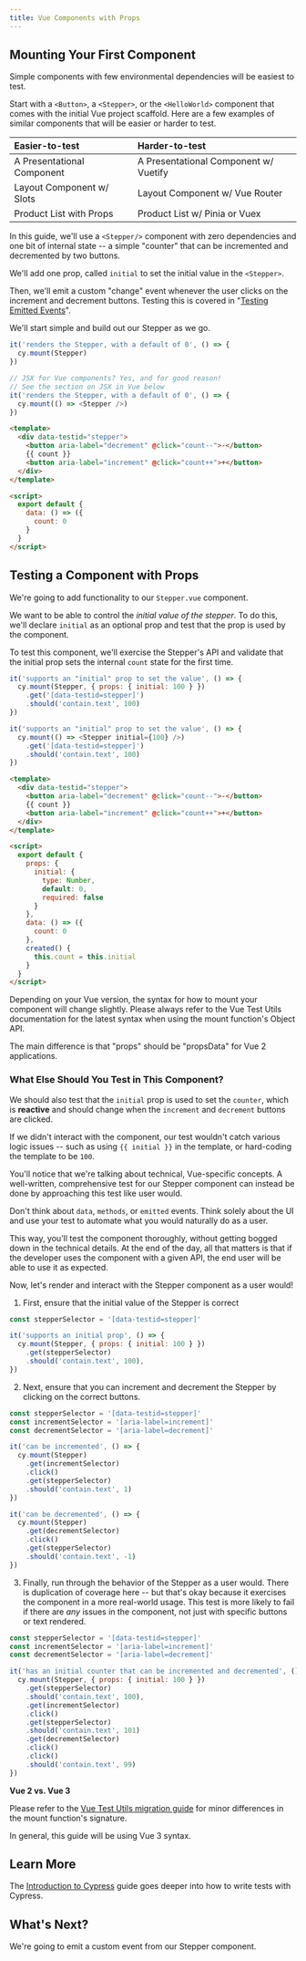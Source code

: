 ```yaml
---
title: Vue Components with Props
---
```


## Mounting Your First Component

Simple components with few environmental dependencies will be easiest to test.

Start with a `<Button>`, a `<Stepper>`, or the `<HelloWorld>` component that
comes with the initial Vue project scaffold. Here are a few examples of similar
components that will be easier or harder to test.

| Easier-to-test             | Harder-to-test                        |
| :------------------------- | :------------------------------------ |
| A Presentational Component | A Presentational Component w/ Vuetify |
| Layout Component w/ Slots  | Layout Component w/ Vue Router        |
| Product List with Props    | Product List w/ Pinia or Vuex         |

In this guide, we'll use a `<Stepper/>` component with zero dependencies and one
bit of internal state -- a simple "counter" that can be incremented and
decremented by two buttons.

We'll add one prop, called `initial` to set the initial value in the
`<Stepper>`.

Then, we'll emit a custom "change" event whenever the user clicks on the
increment and decrement buttons. Testing this is covered in
"[Testing Emitted Events]()".

We'll start simple and build out our Stepper as we go.

<code-group>
<code-block label="Stepper.cy.js" active>

```js
it('renders the Stepper, with a default of 0', () => {
  cy.mount(Stepper)
})
```

</code-block>
<code-block label="Stepper.cy.jsx (With JSX)" active>

```js
// JSX for Vue components? Yes, and for good reason!
// See the section on JSX in Vue below
it('renders the Stepper, with a default of 0', () => {
  cy.mount(() => <Stepper />)
})
```

</code-block>
<code-block label="Stepper.vue">

```html
<template>
  <div data-testid="stepper">
    <button aria-label="decrement" @click="count--">-</button>
    {{ count }}
    <button aria-label="increment" @click="count++">+</button>
  </div>
</template>

<script>
  export default {
    data: () => ({
      count: 0
    }
  }
</script>
```

</code-block>
</code-group>

## Testing a Component with Props

We're going to add functionality to our `Stepper.vue` component.

We want to be able to control the _initial value of the stepper_. To do this,
we'll declare `initial` as an optional prop and test that the prop is used by
the component.

To test this component, we'll exercise the Stepper's API and validate that the
initial prop sets the internal `count` state for the first time.

<code-group>
<code-block label="Stepper.cy.js" active>

```js
it('supports an "initial" prop to set the value', () => {
  cy.mount(Stepper, { props: { initial: 100 } })
    .get('[data-testid=stepper]')
    .should('contain.text', 100)
})
```

</code-block>
<code-block label="Stepper.cy.jsx (With JSX)" active>

```js
it('supports an "initial" prop to set the value', () => {
  cy.mount(() => <Stepper initial={100} />)
    .get('[data-testid=stepper]')
    .should('contain.text', 100)
})
```

</code-block>
<code-block label="Stepper.vue">

```html
<template>
  <div data-testid="stepper">
    <button aria-label="decrement" @click="count--">-</button>
    {{ count }}
    <button aria-label="increment" @click="count++">+</button>
  </div>
</template>

<script>
  export default {
    props: {
      initial: {
        type: Number,
        default: 0,
        required: false
      }
    },
    data: () => ({
      count: 0
    },
    created() {
      this.count = this.initial
    }
  }
</script>
```

</code-block>
</code-group>

<Alert type="info">

Depending on your Vue version, the syntax for how to mount your component will
change slightly. Please always refer to the Vue Test Utils documentation for the
latest syntax when using the mount function's Object API.

The main difference is that "props" should be "propsData" for Vue 2
applications.

</Alert>

### What Else Should You Test in This Component?

We should also test that the `initial` prop is used to set the `counter`, which
is **reactive** and should change when the `increment` and `decrement` buttons
are clicked.

If we didn't interact with the component, our test wouldn't catch various logic
issues -- such as using `{{ initial }}` in the template, or hard-coding the
template to be `100`.

<alert type="info">

You'll notice that we're talking about technical, Vue-specific concepts. A
well-written, comprehensive test for our Stepper component can instead be done
by approaching this test like user would.

Don't think about `data`, `methods`, or `emitted` events. Think solely about the
UI and use your test to automate what you would naturally do as a user.

This way, you'll test the component thoroughly, without getting bogged down in
the technical details. At the end of the day, all that matters is that if the
developer uses the component with a given API, the end user will be able to use
it as expected.

</alert>

Now, let's render and interact with the Stepper component as a user would!

1. First, ensure that the initial value of the Stepper is correct

<code-group>
<code-block label="Stepper.cy.js" active>

```js
const stepperSelector = '[data-testid=stepper]'

it('supports an initial prop', () => {
  cy.mount(Stepper, { props: { initial: 100 } })
    .get(stepperSelector)
    .should('contain.text', 100),
})
```

</code-block>
</code-group>

2. Next, ensure that you can increment and decrement the Stepper by clicking on
   the correct buttons.

<code-group>
<code-block label="Stepper.cy.js" active>

```js
const stepperSelector = '[data-testid=stepper]'
const incrementSelector = '[aria-label=increment]'
const decrementSelector = '[aria-label=decrement]'

it('can be incremented', () => {
  cy.mount(Stepper)
    .get(incrementSelector)
    .click()
    .get(stepperSelector)
    .should('contain.text', 1)
})

it('can be decremented', () => {
  cy.mount(Stepper)
    .get(decrementSelector)
    .click()
    .get(stepperSelector)
    .should('contain.text', -1)
})
```

</code-block>
</code-group>

3. Finally, run through the behavior of the Stepper as a user would. There is
   duplication of coverage here -- but that's okay because it exercises the
   component in a more real-world usage. This test is more likely to fail if
   there are _any_ issues in the component, not just with specific buttons or
   text rendered.

<code-group>
<code-block label="Stepper.cy.js" active>

```js
const stepperSelector = '[data-testid=stepper]'
const incrementSelector = '[aria-label=increment]'
const decrementSelector = '[aria-label=decrement]'

it('has an initial counter that can be incremented and decremented', () => {
  cy.mount(Stepper, { props: { initial: 100 } })
    .get(stepperSelector)
    .should('contain.text', 100),
    .get(incrementSelector)
    .click()
    .get(stepperSelector)
    .should('contain.text', 101)
    .get(decrementSelector)
    .click()
    .click()
    .should('contain.text', 99)
})
```

</code-block>
</code-group>

<Alert type="info">

**Vue 2 vs. Vue 3**

Please refer to the
[Vue Test Utils migration guide](https://test-utils.vuejs.org/migration/) for
minor differences in the mount function's signature.

In general, this guide will be using Vue 3 syntax.

</Alert>

## Learn More

The [Introduction to Cypress](/guides/core-concepts/introduction-to-cypress)
guide goes deeper into how to write tests with Cypress.

## What's Next?

We're going to emit a custom event from our Stepper component.

<NavGuide prev="/guides/component-testing/mounting-vue" next="/guides/component-testing/events-vue" />
